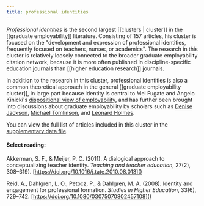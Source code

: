 ```yaml
---
title: professional identities
---
```


*Professional identities* is the second largest [[clusters | cluster]] in the [[graduate employability]] literature. Consisting of 157 articles, his cluster is focused on the "development and expression of professional identities, frequently focused on teachers, nurses, or academics". The research in this cluster is relatively loosely connected to the broader graduate employability citation network, because it is more often published in discipline-specific education journals than [[higher education research]] journals.

In addition to the research in this cluster, professional identities is also a common theoretical approach in the general [[graduate employability cluster]], in large part because identity is central to Mel Fugate and Angelo Kinicki's [dispositional view of employability](https://doi.org/10.1016/j.jvb.2003.10.005), and has further been brought into discussions about graduate employability by scholars such as [Denise Jackson](http://dx.doi.org/10.1007%2Fs10734-016-0080-2), [Michael Tomlinson](https://doi.org/10.1080/03075079.2019.1659763), and [Leonard Holmes](https://doi.org/10.1108/ET-08-2013-0100).  

You can view the full list of articles included in this cluster in the [supplementary data file](https://srhe.tandfonline.com/doi/suppl/10.1080/03075079.2020.1804851/suppl_file/cshe_a_1804851_sm1489.xlsx). 

#### Select reading: 
Akkerman, S. F., & Meijer, P. C. (2011). A dialogical approach to conceptualizing teacher identity. *Teaching and teacher education*, 27(2), 308–319). [https://doi.org/10.1016/j.tate.2010.08.013]()

Reid, A., Dahlgren, L. O., Petocz, P., & Dahlgren, M. A. (2008). Identity and engagement for professional formation. *Studies in Higher Education*, 33(6), 729–742. [https://doi.org/10.1080/03075070802457108]()

